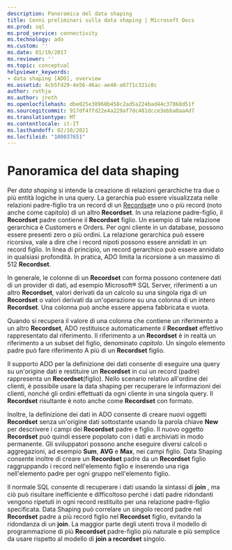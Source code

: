 ```yaml
---
description: Panoramica del data shaping
title: Cenni preliminari sulla data shaping | Microsoft Docs
ms.prod: sql
ms.prod_service: connectivity
ms.technology: ado
ms.custom: ''
ms.date: 01/19/2017
ms.reviewer: ''
ms.topic: conceptual
helpviewer_keywords:
- data shaping [ADO], overview
ms.assetid: 4cb5fd29-4e56-46ac-ae48-a6771c321c0c
author: rothja
ms.author: jroth
ms.openlocfilehash: dbe025e38960b458c2ad5a224bad44c37868d51f
ms.sourcegitcommit: 917df4ffd22e4a229af7dc481dcce3ebba0aa4d7
ms.translationtype: MT
ms.contentlocale: it-IT
ms.lasthandoff: 02/10/2021
ms.locfileid: "100037651"
---
```

# <a name="data-shaping-overview"></a>Panoramica del data shaping
Per *data shaping* si intende la creazione di relazioni gerarchiche tra due o più entità logiche in una query. La gerarchia può essere visualizzata nelle relazioni padre-figlio tra un record di un [Recordset](../../reference/ado-api/recordset-object-ado.md)e uno o più record (noto anche come capitolo) di un altro **Recordset**. In una relazione padre-figlio, il **Recordset** padre contiene il **Recordset** figlio. Un esempio di tale relazione gerarchica è Customers e Orders. Per ogni cliente in un database, possono essere presenti zero o più ordini. La relazione gerarchica può essere ricorsiva, vale a dire che i record nipoti possono essere annidati in un record figlio. In linea di principio, un record gerarchico può essere annidato in qualsiasi profondità. In pratica, ADO limita la ricorsione a un massimo di 512 **Recordset**.  
  
 In generale, le colonne di un **Recordset** con forma possono contenere dati di un provider di dati, ad esempio Microsoft® SQL Server, riferimenti a un altro **Recordset**, valori derivati da un calcolo su una singola riga di un **Recordset** o valori derivati da un'operazione su una colonna di un intero **Recordset**. Una colonna può anche essere appena fabbricata e vuota.  
  
 Quando si recupera il valore di una colonna che contiene un riferimento a un altro **Recordset**, ADO restituisce automaticamente il **Recordset** effettivo rappresentato dal riferimento. Il riferimento a un **Recordset** è in realtà un riferimento a un subset del figlio, denominato *capitolo*. Un singolo elemento padre può fare riferimento A più di un **Recordset** figlio.  
  
 Il supporto ADO per la definizione dei dati consente di eseguire una query su un'origine dati e restituire un **Recordset** in cui un record (padre) rappresenta un **Recordset**(figlio). Nello scenario relativo all'ordine dei clienti, è possibile usare la data shaping per recuperare le informazioni dei clienti, nonché gli ordini effettuati da ogni cliente in una singola query. Il **Recordset** risultante è noto anche come **Recordset** con formato.  
  
 Inoltre, la definizione dei dati in ADO consente di creare nuovi oggetti **Recordset** senza un'origine dati sottostante usando la parola chiave **New** per descrivere i campi dei **Recordset** padre e figlio. Il nuovo oggetto **Recordset** può quindi essere popolato con i dati e archiviati in modo permanente. Gli sviluppatori possono anche eseguire diversi calcoli o aggregazioni, ad esempio **Sum**, **AVG** e **Max**, nei campi figlio. Data Shaping consente inoltre di creare un **Recordset** padre da un **Recordset** figlio raggruppando i record nell'elemento figlio e inserendo una riga nell'elemento padre per ogni gruppo nell'elemento figlio.  
  
 Il normale SQL consente di recuperare i dati usando la sintassi di **join** , ma ciò può risultare inefficiente e difficoltoso perché i dati padre ridondanti vengono ripetuti in ogni record restituito per una relazione padre-figlio specificata. Data Shaping può correlare un singolo record padre nel **Recordset** padre a più record figlio nel **Recordset** figlio, evitando la ridondanza di un **join**. La maggior parte degli utenti trova il modello di programmazione di più **Recordset** padre-figlio più naturale e più semplice da usare rispetto al modello di **join a recordset** singolo.